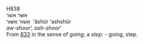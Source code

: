 <body>
  <p>H838<br>  אשּׁר    אשׁר  <br> אָשׁוּר  אַשּׁוּר  ‎  ‘âshûr  ‘ashshûr  <br><i>aw-shoor‘,</i> <i>ash-shoor‘ </i><br>From <a href="h0833.htm">833</a> in the sense of <i>going</i>; a <i>step: - </i>going, step.<br></p>
 </body>